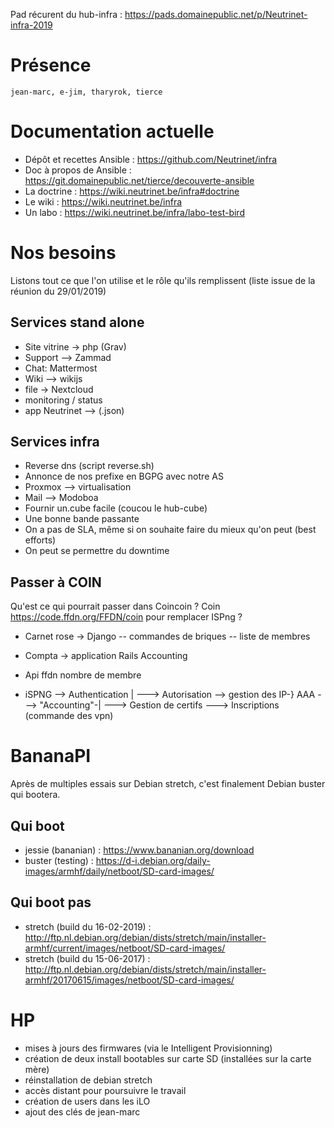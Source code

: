 <!-- TITLE: 02/23 (infra) -->
<!-- SUBTITLE: HA / Pas HA / Haaaaa & BananaPI -->

Pad récurent du hub-infra : https://pads.domainepublic.net/p/Neutrinet-infra-2019

# Présence

    jean-marc, e-jim, tharyrok, tierce

# Documentation actuelle

- Dépôt et recettes Ansible : https://github.com/Neutrinet/infra
- Doc à propos de Ansible : https://git.domainepublic.net/tierce/decouverte-ansible
- La doctrine : https://wiki.neutrinet.be/infra#doctrine
- Le wiki : https://wiki.neutrinet.be/infra
- Un labo : https://wiki.neutrinet.be/infra/labo-test-bird

# Nos besoins

Listons tout ce que l'on utilise et le rôle qu'ils remplissent (liste issue de la réunion du 29/01/2019)

## Services stand alone

- Site vitrine -> php (Grav)
- Support --> Zammad
- Chat: Mattermost
- Wiki --> wikijs
- file -> Nextcloud
- monitoring / status
- app Neutrinet --> (.json)

## Services infra

- Reverse dns (script reverse.sh)
- Annonce de nos prefixe en BGPG avec notre AS
- Proxmox --> virtualisation
- Mail --> Modoboa
- Fournir un.cube facile (coucou le hub-cube)
- Une bonne bande passante
- On a pas de SLA, même si on souhaite faire du mieux qu'on peut (best efforts)
- On peut se permettre du downtime

## Passer à COIN

Qu'est ce qui pourrait passer dans Coincoin ?
Coin https://code.ffdn.org/FFDN/coin  pour remplacer ISPng ?

- Carnet rose -> Django
-- commandes de briques
-- liste de membres

- Compta -> application Rails Accounting

- Api ffdn nombre de membre

- iSPNG --> Authentication  |
---> Autorisation  --> gestion des IP-}  AAA
---> "Accounting"-|
---> Gestion de certifs
---> Inscriptions (commande des vpn)

# BananaPI

Après de multiples essais sur Debian stretch, c'est finalement Debian buster qui bootera.

## Qui boot

- jessie (bananian) : https://www.bananian.org/download
- buster (testing) : https://d-i.debian.org/daily-images/armhf/daily/netboot/SD-card-images/

## Qui boot pas
- stretch (build du 16-02-2019) : http://ftp.nl.debian.org/debian/dists/stretch/main/installer-armhf/current/images/netboot/SD-card-images/
- stretch (build du 15-06-2017) : http://ftp.nl.debian.org/debian/dists/stretch/main/installer-armhf/20170615/images/netboot/SD-card-images/

# HP

- mises à jours des firmwares (via le Intelligent Provisionning)
- création de deux install bootables sur carte SD (installées sur la carte mère)
- réinstallation de debian stretch
- accès distant pour poursuivre le travail
- création de users dans les iLO
- ajout des clés de jean-marc